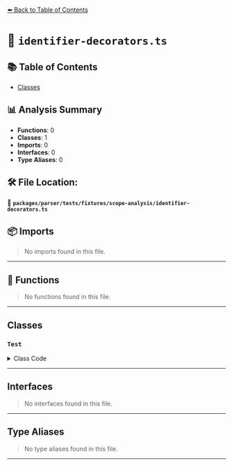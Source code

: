 [⬅️ Back to Table of Contents](../../../../../index.md)

# 📄 `identifier-decorators.ts`

## 📚 Table of Contents

- [Classes](#classes)

## 📊 Analysis Summary

- **Functions**: 0
- **Classes**: 1
- **Imports**: 0
- **Interfaces**: 0
- **Type Aliases**: 0

## 🛠️ File Location:
📂 **`packages/parser/tests/fixtures/scope-analysis/identifier-decorators.ts`**

## 📦 Imports

> No imports found in this file.


---

## 🔧 Functions

> No functions found in this file.


---

## Classes

### `Test`

<details><summary>Class Code</summary>

```ts
export class Test {
  constructor(@Decorator config) {}
}
```
</details>


---

## Interfaces

> No interfaces found in this file.


---

## Type Aliases

> No type aliases found in this file.


---